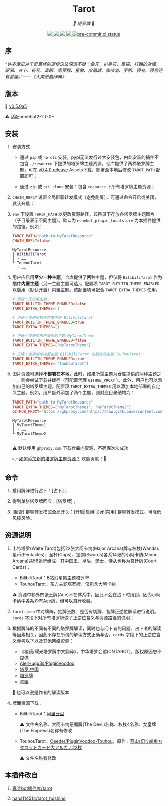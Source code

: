 <div align="center">

# Tarot

_🔮 塔罗牌 🔮_

</div>

<p align="center">

  <a href="https://github.com/nonebot/nonebot2">
    <img src="https://img.shields.io/badge/nonebot2-2.0.0+-green">
  </a>

  <a href="https://github.com/MinatoAquaCrews/nonebot_plugin_tarot/releases/tag/v0.5.0a5">
    <img src="https://img.shields.io/github/v/release/MinatoAquaCrews/nonebot_plugin_tarot?color=orange">
  </a>

  <a href="https://www.codefactor.io/repository/github/MinatoAquaCrews/nonebot_plugin_tarot">
    <img src="https://img.shields.io/codefactor/grade/github/MinatoAquaCrews/nonebot_plugin_tarot/master?color=red">
  </a>

  <a href="https://github.com/MinatoAquaCrews/nonebot_plugin_tarot">
    <img src="https://img.shields.io/pypi/dm/nonebot_plugin_tarot">
  </a>

  <a href="https://results.pre-commit.ci/latest/github/MinatoAquaCrews/nonebot_plugin_tarot/master">
	  <img src="https://results.pre-commit.ci/badge/github/MinatoAquaCrews/nonebot_plugin_tarot/master.svg" alt="pre-commit.ci status">
  </a>

## 序

_“许多傻瓜对千奇百怪的迷信说法深信不疑：象牙、护身符、黑猫、打翻的盐罐、驱邪、占卜、符咒、毒眼、塔罗牌、星象、水晶球、咖啡渣、手相、预兆、预言还有星座。”——《人类愚蠢辞典》_

## 版本

🧰 [v0.5.0a5](https://github.com/MinatoAquaCrews/nonebot_plugin_tarot/releases/tag/v0.5.0a5)

⚠ 适配nonebot2-2.0.0+

## 安装

1. 安装方式
   - 通过 `pip` 或 `nb-cli` 安装。pypi无法发行过大安装包，由此安装的插件不包含 `./resource` 下提供的塔罗牌主题资源。仓库提供了两种塔罗牌主题，可在 [v0.4.0 release](https://github.com/MinatoAquaCrews/nonebot_plugin_tarot/releases/tag/v0.4.0) Assets下载，部署至本地后修改 `TAROT_PATH` 配置即可；

   - 通过 `zip` 或 `git clone` 安装：包含 `resource` 下所有塔罗牌主题资源；

2. `CHAIN_REPLY` 设置全局群聊转发模式（避免刷屏），可通过命令开启或关闭，默认开启；

3. `env` 下设置 `TAROT_PATH` 以更改资源路径，该目录下存放各塔罗牌主题图片（子目录表示不同主题）。默认为 `nonebot_plugin_localstore` 为本插件提供的路径。例如：

   ```toml
   TAROT_PATH="path-to-MyTarotResource"
   CHAIN_REPLY=false
   ```

   ```
   MyTarotResource
   ├ BilibiliTarot
   │ └ ……
   └ TouhouTarot
     └ ……
   ```

4. 用户应启用**至少一种主题**。仓库提供了两种主题，但仅将 `BilibiliTarot` 作为插件**内置主题**（另一主题主题可选）。配置项 `TAROT_BUILTIN_THEME_ENABLED` 以启用（默认开启）内置主题。该配置项可配合 `TAROT_EXTRA_THEMES` 使用。

   ```toml
   # 错误！无可用主题！
   TAROT_BUILTIN_THEME_ENABLED=false
   TAROT_EXTRA_THEMES=[]

   # 正确！仅使用插件内置主题 BilibiliTarot
   TAROT_BUILTIN_THEME_ENABLED=true
   TAROT_EXTRA_THEMES=[]

   # 正确！仅使用用户提供的主题 MyTarotTheme
   TAROT_BUILTIN_THEME_ENABLED=false
   TAROT_EXTRA_THEMES=["MyTarotTheme"]

   # 正确！使用插件内置主题 BilibiliTarot 与额外的主题 TouhouTarot
   TAROT_BUILTIN_THEME_ENABLED=true
   TAROT_EXTRA_THEMES=["TouhouTarot"]
   ```

5. 图片资源可选择**不部署在本地**，此时，如果所需主题为仓库提供的两种主题之一，则会尝试下载并缓存（可配置代理 `GITHUB_PROXY` ）。此外，用户也可以添加自己的塔罗牌主题。配置项 `TAROT_EXTRA_THEMES` 用以添加本地部署的自定义主题。例如，用户额外添加了两个主题，则对应目录结构为：

   ```toml
   TAROT_PATH="path-to-MyTarotResource"
   TAROT_EXTRA_THEMES=["MyTarotTheme1", "MyTarotTheme2"]
   GITHUB_PROXY="https://ghproxy.com/https://raw.githubusercontent.com/" # 或者其他代理
   ```
   ```
   MyTarotResource
   ├ MyTarotTheme1
   │ └ ……
   └ MyTarotTheme2
     └ ……
   ```

   ⚠ 默认使用 `ghproxy.com` 下载仓库内资源，不确保次次成功
   
   👉 [如何添加新的塔罗牌主题资源？](./How-to-add-new-tarot-theme.md) 欢迎贡献！🙏

## 命令

1. 启用牌阵进行占卜：[占卜]；

2. 得到单张塔罗牌回应：[塔罗牌]；

3. [超管] 群聊转发模式全局开关：[开启|启用|关闭|禁用] 群聊转发模式，可降低风控风险。

## 资源说明

1. 韦特塔罗(Waite Tarot)包括22张大阿卡纳(Major Arcana)牌与权杖(Wands)、星币(Pentacles)、圣杯(Cups)、宝剑(Swords)各系14张的小阿卡纳(Minor Arcana)共56张牌组成，其中国王、皇后、骑士、侍从也称为宫廷牌(Court Cards)；

   - BilibiliTarot：B站幻星集主题塔罗牌
   - TouhouTarot：东方主题塔罗牌，仅包含大阿卡纳

   ⚠ 资源中额外四张王牌(Ace)不在体系中，因此不会在占卜时用到，因为小阿卡纳中各系均有Ace牌，但可以自行收藏。

2. `tarot.json` 中对牌阵，抽牌张数、是否有切牌、各牌正逆位解读进行说明。`cards` 字段下对所有塔罗牌做了正逆位含义与资源路径的说明；

3. 根据牌阵的不同有不同的塔罗牌解读，同时也与问卜者的问题、占卜者的解读等因素相关，因此不存在所谓的解读方式正确与否。`cards` 字段下的正逆位含义参考以下以及其他网络资源：

   - 《棱镜/耀光塔罗牌中文翻译》，中华塔罗会馆(CNTAROT)，版权原因恕不提供
   - [AlerHugu3s/PluginVoodoo](https://github.com/AlerHugu3s/PluginVoodoo/blob/master/data/PluginVoodoo/TarotData/Tarots.json)
   - [塔罗.中国](https://tarotchina.net/)
   - [塔罗牌](http://www.taluo.org/)
   - [灵匣](https://www.lnka.cn/)

   🤔 也可以说是作者的解读版本

4. 牌面资源下载：

   - BilibiliTarot：[阿里云盘](https://www.aliyundrive.com/s/cvbxLQQ9wD5/folder/61000cc1c78a1da52ef548beb9591a01bdb09a79)

     ⚠ 文件夹名称、大阿卡纳恶魔牌(The Devil)名称、权杖4名称、女皇牌(The Empress)名称有修改

   - TouhouTarot：[Oeeder/PluginVoodoo-Touhou](https://github.com/Oeeder/PluginVoodoo-Touhou/releases/tag/PluginVoodoo)，原作：[燕山/切り絵東方タロットカード大アルカナ22枚](https://www.pixiv.net/artworks/93632047)

     ⚠ 文件名称有修改

## 本插件改自

1. [真寻bot插件库/tarot](https://github.com/AkashiCoin/nonebot_plugins_zhenxun_bot)

2. [haha114514/tarot_hoshino](https://github.com/haha114514/tarot_hoshino)
